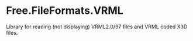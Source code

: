 # Free.FileFormats.VRML
Library for reading (not displaying) VRML2.0/97 files and VRML coded X3D files.
